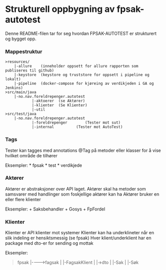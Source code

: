 # Strukturell oppbygning av fpsak-autotest
Denne README-filen tar for seg hvordan FPSAK-AUTOTEST er strukturert og bygget opp. 

###  Mappestruktur
```
>resources/
	|-allure    (inneholder oppsett for allure rapporten som publiseres til github)
	|-keystore  (keystore og truststore for oppsett i pipeline og lokalt)	
	|-pipeline  (docker-compose for kjøreing av verdikjeden i GA og Jenkins)
>src/main/java
	|-no.nav.foreldrepenger.autotest
			|-aktoerer  (se Aktører)
			|-klienter  (Se Klienter)
			|-util		
>src/test/java
	|-no.nav.foreldrepenger.autotest
			|-foreldrepenger        (Tester mot sut)
			|-internal	        (Tester mot AutoTest)
```
### Tags

Tester kan tagges med annotations @Tag på metoder eller klasser for å vise hvilket område de tilhører

Eksempler:
	* fpsak
	* test
	* verdikjede

### Aktører

Aktører er abstraksjoner over API laget. Aktører skal ha metoder som samsvarer med handlinger som foskjellige aktører kan ha
Aktører bruker en eller flere klienter

Eksempler:
	+ Saksbehandler
	+ Gosys
	+ FpFordel
	
### Klienter

Klienter er API klienter mot systemer
Klienter kan ha underklineter når en slik indeling er hensiktsmessig (se fpsak)
Hver klient/underklient har en package med dto-er for sending og mottak

Eksempler:

>fpsak
|---->fagsak
|		|-FagsakKlient
|		|->dto
|			|-Sak
|			|-Søk
